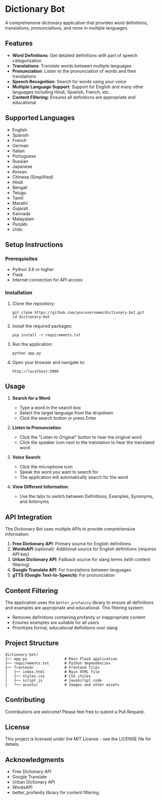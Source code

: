 # Dictionary Bot

A comprehensive dictionary application that provides word definitions, translations, pronunciations, and more in multiple languages.

## Features

- **Word Definitions**: Get detailed definitions with part of speech categorization
- **Translations**: Translate words between multiple languages
- **Pronunciation**: Listen to the pronunciation of words and their translations
- **Speech Recognition**: Search for words using your voice
- **Multiple Language Support**: Support for English and many other languages including Hindi, Spanish, French, etc.
- **Content Filtering**: Ensures all definitions are appropriate and educational

## Supported Languages

- English
- Spanish
- French
- German
- Italian
- Portuguese
- Russian
- Japanese
- Korean
- Chinese (Simplified)
- Hindi
- Bengali
- Telugu
- Tamil
- Marathi
- Gujarati
- Kannada
- Malayalam
- Punjabi
- Urdu

## Setup Instructions

### Prerequisites

- Python 3.6 or higher
- Flask
- Internet connection for API access

### Installation

1. Clone the repository:
   ```
   git clone https://github.com/yourusername/dictionary-bot.git
   cd dictionary-bot
   ```

2. Install the required packages:
   ```
   pip install -r requirements.txt
   ```

3. Run the application:
   ```
   python app.py
   ```

4. Open your browser and navigate to:
   ```
   http://localhost:5000
   ```

## Usage

1. **Search for a Word**:
   - Type a word in the search box
   - Select the target language from the dropdown
   - Click the search button or press Enter

2. **Listen to Pronunciation**:
   - Click the "Listen to Original" button to hear the original word
   - Click the speaker icon next to the translation to hear the translated word

3. **Voice Search**:
   - Click the microphone icon
   - Speak the word you want to search for
   - The application will automatically search for the word

4. **View Different Information**:
   - Use the tabs to switch between Definitions, Examples, Synonyms, and Antonyms

## API Integration

The Dictionary Bot uses multiple APIs to provide comprehensive information:

1. **Free Dictionary API**: Primary source for English definitions
2. **WordsAPI** (optional): Additional source for English definitions (requires API key)
3. **Urban Dictionary API**: Fallback source for slang terms (with content filtering)
4. **Google Translate API**: For translations between languages
5. **gTTS (Google Text-to-Speech)**: For pronunciation

## Content Filtering

The application uses the `better_profanity` library to ensure all definitions and examples are appropriate and educational. This filtering system:

- Removes definitions containing profanity or inappropriate content
- Ensures examples are suitable for all users
- Prioritizes formal, educational definitions over slang

## Project Structure

```
dictionary-bot/
├── app.py                 # Main Flask application
├── requirements.txt       # Python dependencies
├── frontend/              # Frontend files
│   ├── index.html         # Main HTML file
│   ├── styles.css         # CSS styles
│   ├── script.js          # JavaScript code
│   └── assets/            # Images and other assets
```

## Contributing

Contributions are welcome! Please feel free to submit a Pull Request.

## License

This project is licensed under the MIT License - see the LICENSE file for details.

## Acknowledgments

- Free Dictionary API
- Google Translate
- Urban Dictionary API
- WordsAPI
- better_profanity library for content filtering 
